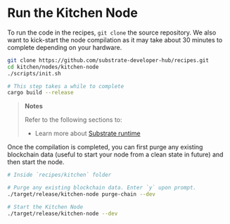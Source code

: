 # Run the Kitchen Node

To run the code in the recipes, `git clone` the source repository. We also want to kick-start the node compilation as it may take about 30 minutes to complete depending on your hardware.

```bash
git clone https://github.com/substrate-developer-hub/recipes.git
cd kitchen/nodes/kitchen-node
./scripts/init.sh

# This step takes a while to complete
cargo build --release
```

> **Notes**
>
> Refer to the following sections to:
>
>  * Learn more about [Substrate runtime](https://substrate.dev/docs/en/runtime/architecture-of-a-runtime)

Once the compilation is completed, you can first purge any existing blockchain data (useful to start your node from a clean state in future) and then start the node.

```bash
# Inside `recipes/kitchen` folder

# Purge any existing blockchain data. Enter `y` upon prompt.
./target/release/kitchen-node purge-chain --dev

# Start the Kitchen Node
./target/release/kitchen-node --dev
```
